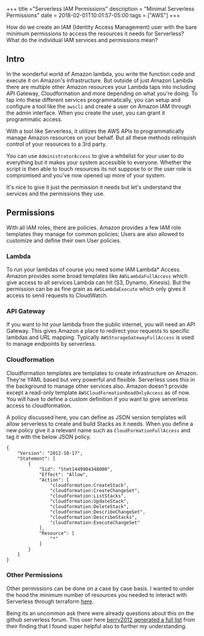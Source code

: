 +++
title ="Serverless IAM Permissions"
description = "Minimal Serverless Permissions"
date = 2018-02-01T10:01:57-05:00
tags = ["AWS"]
+++

How do we create an IAM (Identity Access Management) user with the bare minimum permissions to access the resources it needs for Serverless? What do the individual IAM services and permissions mean? 

## Intro


In the wonderful world of Amazon lambda, you write the function code and execute it on Amazon's infrastructure. But outside of just Amazon Lambda there are multiple other Amazon resources your Lambda taps into including API Gateway, Cloudformation and more depending on what you're doing. To tap into these different services programmatically, you can setup and configure a tool like the `awscli` and create a user on Amazon IAM through the admin interface. When you create the user, you can grant it programmatic access.


With a tool like Serverless, it utilizes the AWS APIs to programmatically manage Amazon resources on your behalf. But all these methods relinquish control of your resources to a 3rd party. 

You can use `AdministratorAccess` to give a whitelist for your user to do everything  but it makes your system accessible to everyone. Whether the script is then able to touch resources its not suppose to or the user role is compromised and you've now opened up more of your system. 

It's nice to give it just the permission it needs but let's understand the services and the permissions they use. 



## Permissions

With all IAM roles, there are policies. Amazon provides a few IAM role templates they manage for common policies; Users are also allowed to customize and define their own User policies.

### Lambda

 To run your lambdas of course you need some IAM Lambda* Access. 
Amazon provides some broad templates like `AWSLambdaFullAccess` which give access to all services Lambda can hit (S3, Dynamo, Kinesis). But the permission can be as fine grain as  `AWSLambdaExecute` which only gives it access to send requests to CloudWatch. 

 ### API Gateway

 If you want to hit your lambda from the public internet, you will need an API Gateway. This gives Amazon a place to redirect your requests to specific lambdas and URL mapping. Typically `AWSStorageGatewayFullAccess` is used to manage endpoints by serverless.

 ### Cloudformation

 Cloudformation templates are templates to create infrastructure on Amazon. They're YAML based but very powerful and flexible. Serverless uses this in the background to manage other services also. Amazon doesn't provide except a read-only template `AWSCloudFormationReadOnlyAccess` as of now. You will have to define a custom definition if you want to give serverless access to cloudformation.


A policy discussed here, you can define as JSON version templates will allow serverless to create and build Stacks as it needs. When you define a new policy give it a relevant name such as `CloudFormationFullAccess` and tag it with the below JSON policy.

```
{
    "Version": "2012-10-17",
    "Statement": [
        {
            "Sid": "Stmt1449904348000",
            "Effect": "Allow",
            "Action": [
                "cloudformation:CreateStack",
                "cloudformation:CreateChangeSet",
                "cloudformation:ListStacks",
                "cloudformation:UpdateStack",
                "cloudformation:DeleteStack",
                "cloudformation:DescribeChangeSet",
                "cloudformation:DescribeStacks",
                "cloudformation:ExecuteChangeSet"
            ],
            "Resource": [
                "*"
            ]
        }
    ]
}
```

### Other Permissions

Other permissions can be done on a case by case basis. I wanted to under the hood the minimum number of resources you needed to interact with Serverless through terraform [here](https://github.com/stanzheng/wildryde-terraform-serverless).

Being its an uncommon ask there were already questions about this on the github serverless forum. This user here [berry2012 generated a full list](https://github.com/serverless/serverless/issues/588) from their finding that I found super helpful also to further my understanding. 
